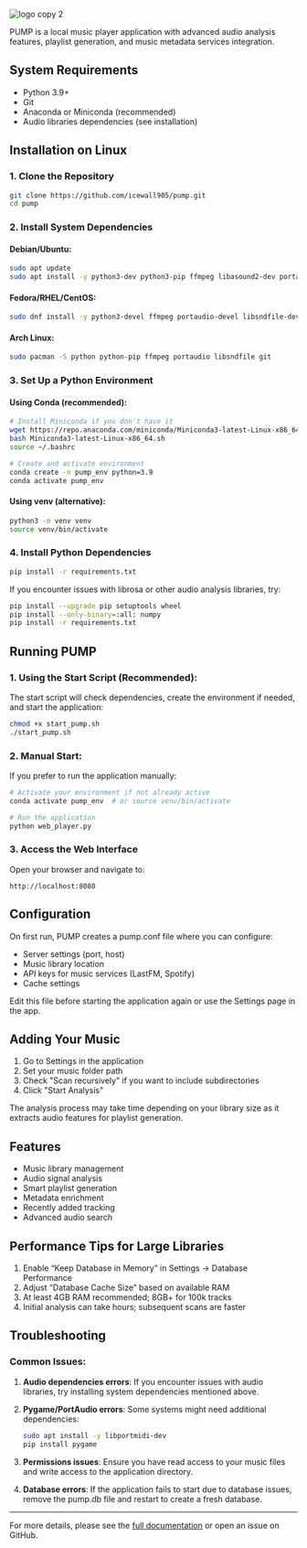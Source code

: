 ![logo copy 2](https://github.com/user-attachments/assets/d531b729-c97b-4de2-92e5-f631f4630227)

PUMP is a local music player application with advanced audio analysis features, playlist generation, and music metadata services integration.

## System Requirements

- Python 3.9+
- Git
- Anaconda or Miniconda (recommended)
- Audio libraries dependencies (see installation)

## Installation on Linux

### 1. Clone the Repository

```bash
git clone https://github.com/icewall905/pump.git
cd pump
```

### 2. Install System Dependencies

#### Debian/Ubuntu:

```bash
sudo apt update
sudo apt install -y python3-dev python3-pip ffmpeg libasound2-dev portaudio19-dev libportaudio2 libportaudiocpp0 libsndfile1-dev git
```

#### Fedora/RHEL/CentOS:

```bash
sudo dnf install -y python3-devel ffmpeg portaudio-devel libsndfile-devel git
```

#### Arch Linux:

```bash
sudo pacman -S python python-pip ffmpeg portaudio libsndfile git
```

### 3. Set Up a Python Environment

#### Using Conda (recommended):

```bash
# Install Miniconda if you don't have it
wget https://repo.anaconda.com/miniconda/Miniconda3-latest-Linux-x86_64.sh
bash Miniconda3-latest-Linux-x86_64.sh
source ~/.bashrc

# Create and activate environment
conda create -n pump_env python=3.9
conda activate pump_env
```

#### Using venv (alternative):

```bash
python3 -m venv venv
source venv/bin/activate
```

### 4. Install Python Dependencies

```bash
pip install -r requirements.txt
```

If you encounter issues with librosa or other audio analysis libraries, try:

```bash
pip install --upgrade pip setuptools wheel
pip install --only-binary=:all: numpy
pip install -r requirements.txt
```

## Running PUMP

### 1. Using the Start Script (Recommended):

The start script will check dependencies, create the environment if needed, and start the application:

```bash
chmod +x start_pump.sh
./start_pump.sh
```

### 2. Manual Start:

If you prefer to run the application manually:

```bash
# Activate your environment if not already active
conda activate pump_env  # or source venv/bin/activate

# Run the application
python web_player.py
```

### 3. Access the Web Interface

Open your browser and navigate to:
```
http://localhost:8080
```

## Configuration

On first run, PUMP creates a pump.conf file where you can configure:

- Server settings (port, host)
- Music library location
- API keys for music services (LastFM, Spotify)
- Cache settings

Edit this file before starting the application again or use the Settings page in the app.

## Adding Your Music

1. Go to Settings in the application
2. Set your music folder path
3. Check "Scan recursively" if you want to include subdirectories
4. Click "Start Analysis"

The analysis process may take time depending on your library size as it extracts audio features for playlist generation.

## Features

- Music library management
- Audio signal analysis
- Smart playlist generation
- Metadata enrichment
- Recently added tracking
- Advanced audio search

## Performance Tips for Large Libraries
1. Enable “Keep Database in Memory” in Settings → Database Performance
2. Adjust “Database Cache Size” based on available RAM
3. At least 4GB RAM recommended; 8GB+ for 100k tracks
4. Initial analysis can take hours; subsequent scans are faster

## Troubleshooting

### Common Issues:

1. **Audio dependencies errors**: If you encounter issues with audio libraries, try installing system dependencies mentioned above.

2. **Pygame/PortAudio errors**: Some systems might need additional dependencies:
   ```bash
   sudo apt install -y libportmidi-dev
   pip install pygame
   ```

3. **Permissions issues**: Ensure you have read access to your music files and write access to the application directory.

4. **Database errors**: If the application fails to start due to database issues, remove the pump.db file and restart to create a fresh database.

---

For more details, please see the [full documentation](https://github.com/icewall905/pump/wiki) or open an issue on GitHub.
